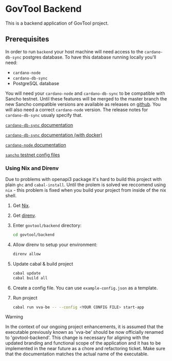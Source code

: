 # GovTool Backend

This is a backend application of GovTool project.

## Prerequisites
In order to run `backend` your host machine will need access to the `cardano-db-sync` postgres database. To have this database running locally you'll need:
* `cardano-node`
* `cardano-db-sync`
* PostgreSQL database

You will need your `cardano-node` and `cardano-db-sync` to be compatible with Sancho testnet. Until these features will be merged to the master branch the new Sancho compatible versions are available as releases on [github](https://github.com/IntersectMBO/cardano-db-sync/releases). You will also need a correct `cardano-node` version. The release notes for `cardano-db-sync` usualy specify that.

[`cardano-db-sync` documentation](https://github.com/IntersectMBO/cardano-db-sync/blob/master/doc/building-running.md)

[`cardano-db-sync` documentation (with docker)](https://github.com/IntersectMBO/cardano-db-sync/blob/master/doc/docker.md)

[`cardano-node` documentation](https://github.com/IntersectMBO/cardano-node/blob/master/README.rst)

[`sancho` testnet config files](https://sancho.network/tutorials/start-node/)

### Using Nix and Direnv

Due to problems with openapi3 package it's hard to build this project with plain `ghc` and `cabal-install`. Until the prolem is solved we reccomend using `nix` - this problem is fixed when you build your project from inside of the nix shell.

1. Get [Nix](https://nixos.org/download).

2. Get [direnv](https://direnv.net/).

3. Enter `govtool/backend` directory:

    ```sh
    cd govtool/backend
    ```

4. Allow direnv to setup your environment:

    ```sh
    direnv allow
    ```

5. Update cabal & build project
    ```sh
    cabal update
    cabal build all
    ```
6. Create a config file. You can use `example-config.json` as a template.

7. Run project
    ```sh
    cabal run vva-be -- --config <YOUR CONFIG FILE> start-app
    ```
> [!WARNING]
> In the context of our ongoing project enhancements, it is assumed that the executable previously known as 'vva-be' should be now officially renamed to 'govtool-backend'. This change is necessary for aligning with the updated branding and functional scope of the application and it has to be implemented in the near future as a chore and refactoring ticket. Make sure that the documentation matches the actual name of the executable.
